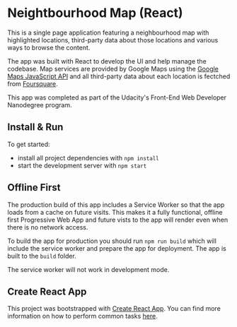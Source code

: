 # Neightbourhood Map (React)

This is a single page application featuring a neighbourhood map with highlighted locations, third-party data about those locations and various ways to browse the content.

The app was built with React to develop the UI and help manage the codebase. Map services are provided by Google Maps using the [Google Maps JavaScript API](https://developers.google.com/maps/documentation/javascript/reference/3.exp/) and all third-party data about each location is fectched from [Foursquare](https://developer.foursquare.com/).

This app was completed as part of the Udacity's Front-End Web Developer Nanodegree program.


## Install & Run

To get started:

* install all project dependencies with `npm install`
* start the development server with `npm start`


## Offline First

The production build of this app includes a Service Worker so that the app loads from a cache on future visits. This makes it a fully functional, offline first Progressive Web App and future vists to the app will render even when there is no network access.

To build the app for production you should run `npm run build` which will include the service worker and prepare the app for deployment. The app is built to the `build` folder.

The service worker will not work in development mode.


## Create React App

This project was bootstrapped with [Create React App](https://github.com/facebookincubator/create-react-app). You can find more information on how to perform common tasks [here](https://github.com/facebookincubator/create-react-app/blob/master/packages/react-scripts/template/README.md).

